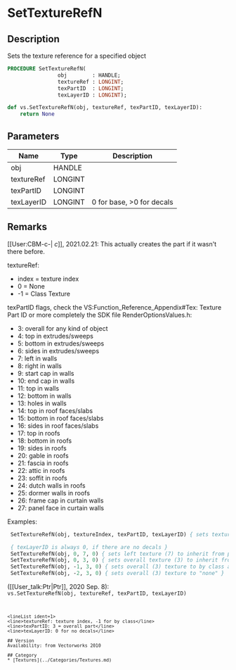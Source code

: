 # SetTextureRefN

## Description
Sets the texture reference for a specified object

```pascal
PROCEDURE SetTextureRefN(
				obj        : HANDLE;
				textureRef : LONGINT;
				texPartID  : LONGINT;
				texLayerID : LONGINT);
```

```python
def vs.SetTextureRefN(obj, textureRef, texPartID, texLayerID):
    return None
```

## Parameters
|Name|Type|Description|
|---|---|---|
|obj|HANDLE|   |
|textureRef|LONGINT|   |
|texPartID|LONGINT|   |
|texLayerID|LONGINT|0 for base, &gt;0 for decals|

## Remarks
[[User:CBM-c-| _c_]], 2021.02.21:
This actually creates the part if it wasn't there before.

textureRef:
* index = texture index 
* 0 = None  
* -1 = Class Texture  

texPartID flags, check the VS:Function_Reference_Appendix#Tex: Texture Part ID or more completely the SDK file RenderOptionsValues.h:

* 3: overall for any kind of object 
* 4: top in extrudes/sweeps 
* 5: bottom in extrudes/sweeps 
* 6: sides in extrudes/sweeps 
* 7: left in walls 
* 8: right in walls 
* 9: start cap in walls 
* 10: end cap in walls 
* 11: top in walls 
* 12: bottom in walls 
* 13: holes in walls 
* 14: top in roof faces/slabs 
* 15: bottom in roof faces/slabs 
* 16: sides in roof faces/slabs 
* 17: top in roofs 
* 18: bottom in roofs 
* 19: sides in roofs 
* 20: gable in roofs 
* 21: fascia in roofs 
* 22: attic in roofs 
* 23: soffit in roofs 
* 24: dutch walls in roofs 
* 25: dormer walls in roofs 
* 26: frame cap in curtain walls 
* 27: panel face in curtain walls 

Examples:
```pascal
 SetTextureRefN(obj, textureIndex, texPartID, texLayerID) { sets texture to an index }

 { texLayerID is always 0, if there are no decals }
 SetTextureRefN(obj, 0, 7, 0) { sets left texture (7) to inherit from parent container, excluding if it's by class }
 SetTextureRefN(obj, 0, 3, 0) { sets overall texture (3) to inherit from parent container, excluding if it's by class }
 SetTextureRefN(obj, -1, 3, 0) { sets overall (3) texture to by class according to part }
 SetTextureRefN(obj, -2, 3, 0) { sets overall (3) texture to "none" }
```

([[User_talk:Ptr|Ptr]], 2020 Sep. 8):
<code lang="py">
vs.SetTextureRefN(obj, textureRef, texPartID, texLayerID)
```
<lineList ident=1>
<line>textureRef: texture index, -1 for by class</line>
<line>texPartID: 3 = overall part</line>
<line>texLayerID: 0 for no decals</line>

## Version
Availability: from Vectorworks 2010

## Category
* [Textures](../Categories/Textures.md)
